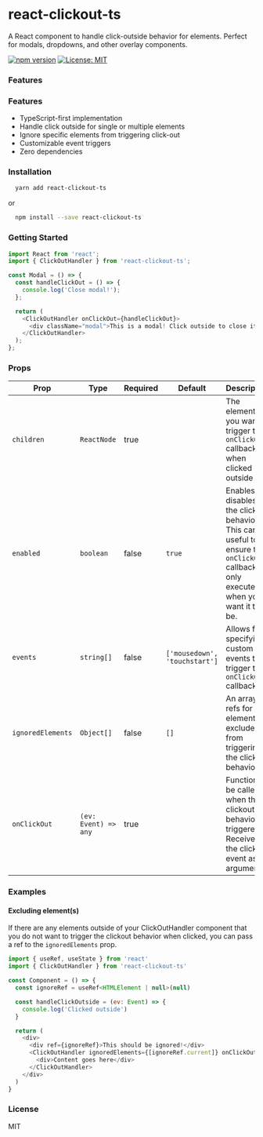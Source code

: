 # react-clickout-ts

A React component to handle click-outside behavior for elements. Perfect for modals, dropdowns, and other overlay components.

[![npm version](https://img.shields.io/npm/v/react-clickout-ts.svg?style=flat-square)](https://www.npmjs.com/package/react-clickout-ts)
[![License: MIT](https://img.shields.io/badge/License-MIT-yellow.svg?style=flat-square)](https://opensource.org/licenses/MIT)

### Features

### Features

- TypeScript-first implementation
- Handle click outside for single or multiple elements
- Ignore specific elements from triggering click-out
- Customizable event triggers
- Zero dependencies

### Installation

```sh
  yarn add react-clickout-ts
```

or

```sh
  npm install --save react-clickout-ts
```

### Getting Started

```js
import React from 'react';
import { ClickOutHandler } from 'react-clickout-ts';

const Modal = () => {
  const handleClickOut = () => {
    console.log('Close modal!');
  };

  return (
    <ClickOutHandler onClickOut={handleClickOut}>
      <div className="modal">This is a modal! Click outside to close it.</div>
    </ClickOutHandler>
  );
};
```

### Props

| Prop              | Type                 | Required | Default                       | Description                                                                                                                                |
| ----------------- | -------------------- | -------- | ----------------------------- | ------------------------------------------------------------------------------------------------------------------------------------------ |
| `children`        | `ReactNode`          | true     |                               | The element(s) you want to trigger the `onClickOut` callback when clicked outside of                                                       |
| `enabled`         | `boolean`            | false    | `true`                        | Enables or disables the clickout behavior. This can be useful to ensure the `onClickOut` callback is only executed when you want it to be. |
| `events`          | `string[]`           | false    | `['mousedown', 'touchstart']` | Allows for specifying custom events to trigger the `onClickOut` callback                                                                   |
| `ignoredElements` | `Object[]`           | false    | `[]`                          | An array of refs for elements to exclude from triggering the clickout behavior                                                             |
| `onClickOut`      | `(ev: Event) => any` | true     |                               | Function to be called when the clickout behavior is triggered. Receives the click event as an argument.                                    |

### Examples

#### Excluding element(s)

If there are any elements outside of your ClickOutHandler component that you do not want to trigger the clickout behavior when clicked, you can pass a ref to the `ignoredElements` prop.

```js
import { useRef, useState } from 'react'
import { ClickOutHandler } from 'react-clickout-ts'

const Component = () => {
  const ignoreRef = useRef<HTMLElement | null>(null)

  const handleClickOutside = (ev: Event) => {
    console.log('Clicked outside')
  }

  return (
    <div>
      <div ref={ignoreRef}>This should be ignored!</div>
      <ClickOutHandler ignoredElements={[ignoreRef.current]} onClickOut={handleClickOutside}>
        <div>Content goes here</div>
      </ClickOutHandler>
    </div>
  )
}
```

### License

MIT

